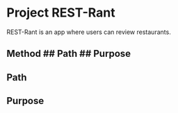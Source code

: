 # Project REST-Rant

REST-Rant is an app where users can review restaurants.

## Method ## Path ## Purpose
## Path
## Purpose
